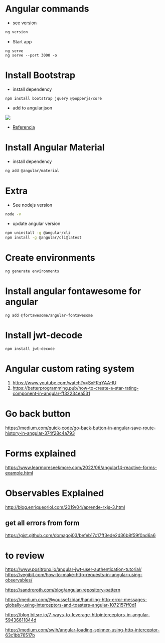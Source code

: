 # Angular commands
- see version
```bash
ng version
```
- Start app
```console
ng serve 
ng serve --port 3000 -o
```

# Install Bootstrap
- install dependency
```console
npm install bootstrap jquery @popperjs/core
```
- add to angular.json

![](https://miro.medium.com/max/459/1*mopxBAucfErwuLjRvd_RJg.png)

- [Referencia](https://fbellod.medium.com/como-integrar-el-framework-bootstrap-en-un-proyecto-angular-a5d53fa79e03)

# Install Angular Material
- install dependency
```bash
ng add @angular/material
```

# Extra
- See nodejs version
```bash
node -v
```
- update angular version
```bash
npm uninstall -g @angular/cli
npm install -g @angular/cli@latest
```

# Create environments
```
ng generate environments
```

# Install angular fontawesome for angular
```
ng add @fortawesome/angular-fontawesome
```

# Install jwt-decode
```
npm install jwt-decode
```

# Angular custom rating system
1. https://www.youtube.com/watch?v=SxFRqYAA-IU
2. https://betterprogramming.pub/how-to-create-a-star-rating-component-in-angular-ff32234ea531

# Go back button
https://medium.com/quick-code/go-back-button-in-angular-save-route-history-in-angular-374f28c4a793

# Forms explained
https://www.learmoreseekmore.com/2022/06/angular14-reactive-forms-example.html

# Observables Explained
http://blog.enriqueoriol.com/2019/04/aprende-rxjs-3.html

## get all errors from form
https://gist.github.com/domagoj03/befeb17c17ff3ede2d36b8f59f0ad6a6

# to review
https://www.positronx.io/angular-jwt-user-authentication-tutorial/
https://vegibit.com/how-to-make-http-requests-in-angular-using-observables/

https://sandroroth.com/blog/angular-repository-pattern

https://medium.com/@youssefzidan/handling-http-error-messages-globally-using-interceptors-and-toasters-angular-1072157ff0d1

https://blog.bitsrc.io/7-ways-to-leverage-httpinterceptors-in-angular-59436611844d

https://medium.com/swlh/angular-loading-spinner-using-http-interceptor-63c1bb76517b